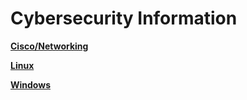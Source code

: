 # Cybersecurity Information


[__Cisco/Networking__](./cisco.md)

[__Linux__](./linux.md)

[__Windows__](./windows.md)